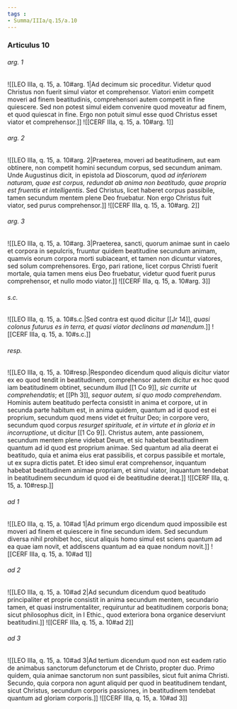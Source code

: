 ```yaml
---
tags : 
- Summa/IIIa/q.15/a.10
---
```


### Articulus 10

###### arg. 1
![[LEO IIIa, q. 15, a. 10#arg. 1|Ad decimum sic proceditur. Videtur quod Christus non fuerit simul viator et comprehensor. Viatori enim competit moveri ad finem beatitudinis, comprehensori autem competit in fine quiescere. Sed non potest simul eidem convenire quod moveatur ad finem, et quod quiescat in fine. Ergo non potuit simul esse quod Christus esset viator et comprehensor.]]
![[CERF IIIa, q. 15, a. 10#arg. 1]]

###### arg. 2
![[LEO IIIa, q. 15, a. 10#arg. 2|Praeterea, moveri ad beatitudinem, aut eam obtinere, non competit homini secundum corpus, sed secundum animam. Unde Augustinus dicit, in epistola ad Dioscorum, quod *ad inferiorem naturam, quae est corpus, redundat ab anima non beatitudo, quae propria est fruentis et intelligentis*. Sed Christus, licet haberet corpus passibile, tamen secundum mentem plene Deo fruebatur. Non ergo Christus fuit viator, sed purus comprehensor.]]
![[CERF IIIa, q. 15, a. 10#arg. 2]]

###### arg. 3
![[LEO IIIa, q. 15, a. 10#arg. 3|Praeterea, sancti, quorum animae sunt in caelo et corpora in sepulcris, fruuntur quidem beatitudine secundum animam, quamvis eorum corpora morti subiaceant, et tamen non dicuntur viatores, sed solum comprehensores. Ergo, pari ratione, licet corpus Christi fuerit mortale, quia tamen mens eius Deo fruebatur, videtur quod fuerit purus comprehensor, et nullo modo viator.]]
![[CERF IIIa, q. 15, a. 10#arg. 3]]

###### s.c.
![[LEO IIIa, q. 15, a. 10#s.c.|Sed contra est quod dicitur [[Jr 14]], *quasi colonus futurus es in terra, et quasi viator declinans ad manendum*.]]
![[CERF IIIa, q. 15, a. 10#s.c.]]

###### resp.
![[LEO IIIa, q. 15, a. 10#resp.|Respondeo dicendum quod aliquis dicitur viator ex eo quod tendit in beatitudinem, comprehensor autem dicitur ex hoc quod iam beatitudinem obtinet, secundum illud [[1 Co 9]], *sic currite ut comprehendatis*; et [[Ph 3]], *sequor autem, si quo modo comprehendam*. Hominis autem beatitudo perfecta consistit in anima et corpore, ut in secunda parte habitum est, in anima quidem, quantum ad id quod est ei proprium, secundum quod mens videt et fruitur Deo; in corpore vero, secundum quod corpus *resurget spirituale, et in virtute et in gloria et in incorruptione*, ut dicitur [[1 Co 9]]. Christus autem, ante passionem, secundum mentem plene videbat Deum, et sic habebat beatitudinem quantum ad id quod est proprium animae. Sed quantum ad alia deerat ei beatitudo, quia et anima eius erat passibilis, et corpus passibile et mortale, ut ex supra dictis patet. Et ideo simul erat comprehensor, inquantum habebat beatitudinem animae propriam, et simul viator, inquantum tendebat in beatitudinem secundum id quod ei de beatitudine deerat.]]
![[CERF IIIa, q. 15, a. 10#resp.]]

###### ad 1
![[LEO IIIa, q. 15, a. 10#ad 1|Ad primum ergo dicendum quod impossibile est moveri ad finem et quiescere in fine secundum idem. Sed secundum diversa nihil prohibet hoc, sicut aliquis homo simul est sciens quantum ad ea quae iam novit, et addiscens quantum ad ea quae nondum novit.]]
![[CERF IIIa, q. 15, a. 10#ad 1]]

###### ad 2
![[LEO IIIa, q. 15, a. 10#ad 2|Ad secundum dicendum quod beatitudo principaliter et proprie consistit in anima secundum mentem, secundario tamen, et quasi instrumentaliter, requiruntur ad beatitudinem corporis bona; sicut philosophus dicit, in I Ethic., quod exteriora bona organice deserviunt beatitudini.]]
![[CERF IIIa, q. 15, a. 10#ad 2]]

###### ad 3
![[LEO IIIa, q. 15, a. 10#ad 3|Ad tertium dicendum quod non est eadem ratio de animabus sanctorum defunctorum et de Christo, propter duo. Primo quidem, quia animae sanctorum non sunt passibiles, sicut fuit anima Christi. Secundo, quia corpora non agunt aliquid per quod in beatitudinem tendant, sicut Christus, secundum corporis passiones, in beatitudinem tendebat quantum ad gloriam corporis.]]
![[CERF IIIa, q. 15, a. 10#ad 3]]

